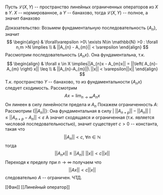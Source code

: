 Пусть $\mathcal{L}(X, Y)$ -- пространство линейных ограниченных операторов из $X$ в $Y$. $X$ -- нормированное, а $Y$ -- банахово, тогда
$\mathcal{L}(X, Y)$ -- полное, а значит банахово

Доказательство:
Возьмем фундаментальную последовательность $\left\{ A_{n} \right\}$, значит
$$
\begin{align}
 & \forall\varepsilon >0\ \exists N\in \mathbb{N} >0 : \forall n,m >N \implies \\
 & ||A_{n} - A_{m}|| < \varepsilon
\end{align}
$$
Рассмотрим последовательность $\left\{ A_{n}x \right\}$. Она фундаментальна, т.к.
$$
\begin{align}
 & \forall x \in X \implies||A_{n}x - A_{m}x|| = ||\left( A_{n}-A_{m} \right) 
x|| \leq  \\
 & ||A_{n}-A_{m}||\ ||x|| < \varepsilon||x||
\end{align}
$$
Т.к. пространство $Y$ -- банахово, то из фундаментальности $\left\{ A_{n}x \right\}$ следует сходимость. 
Рассмотрим
$$
  Ax =\lim_{ n \to \infty } A_{n}x
$$
Он линеен в силу линейности предела и $A_{n}$
Покажем ограниченность $A$:
Рассмотрим $\left\{ ||A_{n}|| \right\}$:
Она фундаментальная в силу $\left|\ ||A_{n + p}|| - ||A_{n}||\ \right| \leq ||A_{n+p} - A_{n}|| < \varepsilon$
А значит сходящаяся и ограниченная (т.к. является числовой последовательностью), значит существует $c > 0$ -- константа, такая что
$$
||A_{n}|| < c,\ \forall n \in \mathbb{N}
$$
тогда
$$
||A_{n}x|| \leq ||A_{n}||\ ||x|| < c||x||
$$
Переходя к пределу при $n \to \infty$ получаем что
$$
||Ax|| < c||x||
$$
следовательно $A$ -- ограничен. ЧТД.

[[Фан]] [[Линейный оператор]]